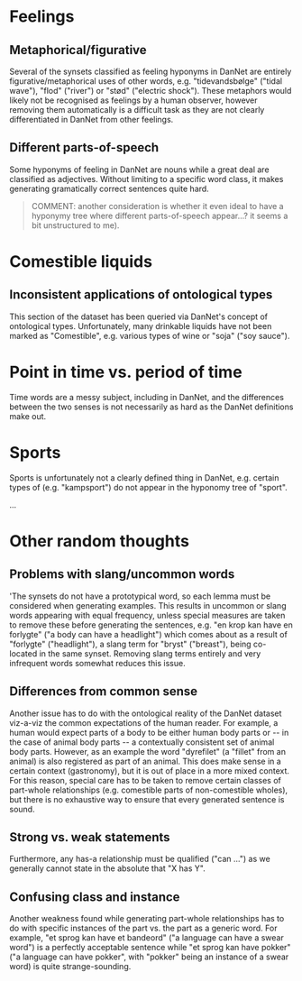 # Feelings
## Metaphorical/figurative
Several of the synsets classified as feeling hyponyms in DanNet are entirely figurative/metaphorical uses of other words, e.g. "tidevandsbølge" ("tidal wave"), "flod" ("river") or "stød" ("electric shock"). These metaphors would likely not be recognised as feelings by a human observer, however removing them automatically is a difficult task as they are not clearly differentiated in DanNet from other feelings.

## Different parts-of-speech
Some hyponyms of feeling in DanNet are nouns while a great deal are classified as adjectives. Without limiting to a specific word class, it makes generating gramatically correct sentences quite hard.

> COMMENT: another consideration is whether it even ideal to have a hyponymy tree where different parts-of-speech appear...? it seems a bit unstructured to me).

# Comestible liquids
## Inconsistent applications of ontological types
This section of the dataset has been queried via DanNet's concept of ontological types. Unfortunately, many drinkable liquids have not been marked as "Comestible", e.g. various types of wine or "soja" ("soy sauce").


# Point in time vs. period of time
Time words are a messy subject, including in DanNet, and the differences between the two senses is not necessarily as hard as the DanNet definitions make out.

# Sports
Sports is unfortunately not a clearly defined thing in DanNet, e.g. certain types of (e.g. "kampsport") do not appear in the hyponomy tree of "sport".

...

# Other random thoughts
## Problems with slang/uncommon words
'The synsets do not have a prototypical word, so each lemma must be considered when generating examples. This results in uncommon or slang words appearing with equal frequency, unless special measures are taken to remove these before generating the sentences, e.g. "en krop kan have en forlygte" ("a body can have a headlight") which comes about as a result of "forlygte" ("headlight"), a slang term for "bryst" ("breast"), being co-located in the same synset. Removing slang terms entirely and very infrequent words somewhat reduces this issue.

## Differences from common sense
Another issue has to do with the ontological reality of the DanNet dataset viz-a-viz the common expectations of the human reader. For example, a human would expect parts of a body to be either human body parts or -- in the case of animal body parts -- a contextually consistent set of animal body parts. However, as an example the word "dyrefilet" (a "fillet" from an animal) is also registered as part of an animal. This does make sense in a certain context (gastronomy), but it is out of place in a more mixed context. For this reason, special care has to be taken to remove certain classes of part-whole relationships (e.g. comestible parts of non-comestible wholes), but there is no exhaustive way to ensure that every generated sentence is sound.

## Strong vs. weak statements
Furthermore, any has-a relationship must be qualified ("can ...") as we generally cannot state in the absolute that "X has Y".

## Confusing class and instance
Another weakness found while generating part-whole relationships has to do with specific instances of the part vs. the part as a generic word. For example, "et sprog kan have et bandeord" ("a language can have a swear word") is a perfectly acceptable sentence while "et sprog kan have pokker" ("a language can have pokker", with "pokker" being an instance of a swear word) is quite strange-sounding.
